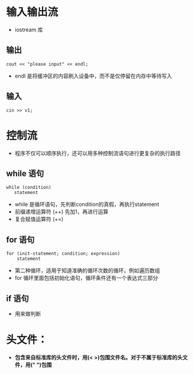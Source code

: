 # 输入输出流
- iostream 库

## 输出
    cout << "please input" << endl;
- endl 是将缓冲区的内容刷入设备中，而不是仅停留在内存中等待写入

## 输入
    cin >> v1;
    
# 控制流
- 程序不仅可以顺序执行，还可以用多种控制流语句进行更复杂的执行路径

## while 语句
    while (condition)
       statement
- while 是循环语句，先判断condition的真假，再执行statement  
- 前缀递增运算符 (++) 先加1，再进行运算  
- 复合赋值运算符 (+=) 

## for 语句
    for (init-statement; condition; expression)
        statement
- 第二种循环，适用于知道准确的循环次数的循环，例如遍历数组  
- for 循环里面包括初始化语句，循环条件还有一个表达式三部分

## if 语句
- 用来做判断  

# 头文件：
- **包含来自标准库的头文件时，用(< >)包围文件名。对于不属于标准库的头文件，用(" ")包围** 

